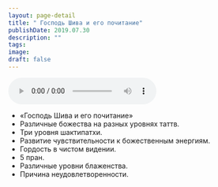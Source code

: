 ```yaml
---
layout: page-detail
title: " Господь Шива и его почитание"
publishDate: 2019.07.30
description: ""
tags:
image:
draft: false
---
```


<audio title="2019.07.30 -  Господь Шива и его почитание.mp3" src="https://filer-api.advayta.org/v1.0/public/files/73794" controls=""></audio>

* «Господь Шива и его почитание»
* Различные божества на разных уровнях таттв.
* Три уровня шактипатхи.
* Развитие чувствительности к божественным энергиям.
* Гордость в чистом видении.
* 5 пран.
* Различные уровни блаженства.
* Причина неудовлетворенности.

  
